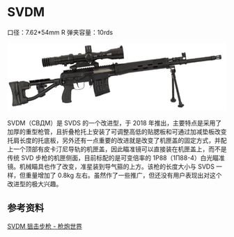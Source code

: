 # SVDM

口径：7.62*54mm R
弹夹容量：10rds

![SVDM](./img/SVDM.jpg)

SVDM（СВДМ）是 SVDS 的一个改进型，于 2018 年推出，主要特点是采用了加厚的重型枪管，且折叠枪托上安装了可调整高低的贴腮板和可通过加减垫板改变托肩长度的托底板，另外还有一点重要的改进就是改变了机匣盖的固定方式，并配上一个顶部有皮卡汀尼导轨的机匣盖，因此瞄准镜可以直接装在机匣盖上，而不是传统 SVD 步枪的机匣侧面，目前标配的是可变倍率的 1P88（1П88-4）白光瞄准镜。机械瞄具也作了改变，准星装到导气箍的上方。该枪的长度大小与 SVDS 一样，但重量增加了 0.8kg 左右。虽然作了一些推广，但还没有用户表现出对这个改进型的极大兴趣。

## 参考资料

[SVDM 狙击步枪 - 枪炮世界](http://pewpewpew.work/russain/sr/svd/svdm.htm)